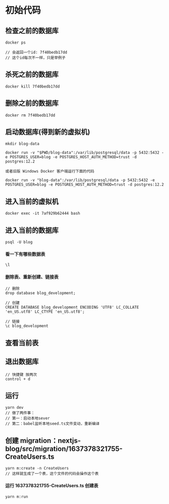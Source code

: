 # 初始代码

## 检查之前的数据库
```
docker ps

// 会返回一个id: 7f40bedb17dd
// 这个id每次不一样，只是举例子
```

## 杀死之前的数据库
```
docker kill 7f40bedb17dd
```

## 删除之前的数据库
```
docker rm 7f40bedb17dd
```

## 启动数据库(得到新的虚拟机)
```
mkdir blog-data

docker run -v "$PWD/blog-data":/var/lib/postgresql/data -p 5432:5432 -e POSTGRES_USER=blog -e POSTGRES_HOST_AUTH_METHOD=trust -d postgres:12.2

或者旧版 Windows Docker 客户端运行下面的代码

docker run -v "blog-data":/var/lib/postgresql/data -p 5432:5432 -e POSTGRES_USER=blog -e POSTGRES_HOST_AUTH_METHOD=trust -d postgres:12.2
```

## 进入当前的虚拟机
```
docker exec -it 7af929b62444 bash
```

## 进入当前的数据库
```
psql -U blog
```

#### 看一下有哪些数据表
```
\l
```

#### 删除表、重新创建、链接表
```
// 删除
drop database blog_development;

// 创建
CREATE DATABASE blog_development ENCODING 'UTF8' LC_COLLATE 'en_US.utf8' LC_CTYPE 'en_US.utf8';

// 链接
\c blog_development
```

## 查看当前表

## 退出数据库
```
// 快捷键 按两次
control + d
```

## 运行
```
yarn dev
// 做了两件事：
// 第一：启动本地sever
// 第二：babel监听本地seed.ts文件变动，重新编译
```

## 创建 migration：nextjs-blog/src/migration/1637378321755-CreateUsers.ts
```
yarn m:create -n CreateUsers
// 这样就生成了一个表，这个文件的代码会操作这个表
```

#### 运行 1637378321755-CreateUsers.ts 创建表
```
yarn m:run
```